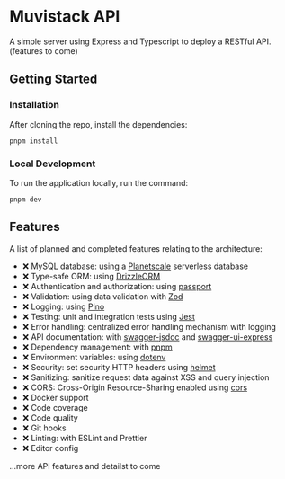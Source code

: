 # Muvistack API

A simple server using Express and Typescript to deploy a RESTful API. (features to come)

## Getting Started

### Installation

After cloning the repo, install the dependencies:

```
pnpm install
```

### Local Development

To run the application locally, run the command:

```
pnpm dev
```

## Features

A list of planned and completed features relating to the architecture:

- ❌ MySQL database: using a [Planetscale](https://planetscale.com/) serverless database
- ❌ Type-safe ORM: using [DrizzleORM](https://orm.drizzle.team/)
- ❌ Authentication and authorization: using [passport](https://www.passportjs.org/)
- ❌ Validation: using data validation with [Zod](https://zod.dev/)
- ❌ Logging: using [Pino](https://github.com/pinojs/pino)
- ❌ Testing: unit and integration tests using [Jest](https://jestjs.io/)
- ❌ Error handling: centralized error handling mechanism with logging
- ❌ API documentation: with [swagger-jsdoc](https://github.com/Surnet/swagger-jsdoc) and [swagger-ui-express](https://github.com/scottie1984/swagger-ui-express)
- ❌ Dependency management: with [pnpm](https://pnpm.io/)
- ❌ Environment variables: using [dotenv](https://github.com/motdotla/dotenv)
- ❌ Security: set security HTTP headers using [helmet](https://helmetjs.github.io/)
- ❌ Sanitizing: sanitize request data against XSS and query injection
- ❌ CORS: Cross-Origin Resource-Sharing enabled using [cors](https://github.com/expressjs/cors)
- ❌ Docker support
- ❌ Code coverage
- ❌ Code quality
- ❌ Git hooks
- ❌ Linting: with ESLint and Prettier
- ❌ Editor config

...more API features and detailst to come
